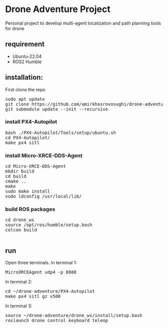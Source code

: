 # Drone Adventure Project

Personal project to develop multi-agent localization and path planning tools for drone


## requirement
- Ubuntu-22.04
- ROS2 Humble

## installation:
First clone the repo

<pre>
sudo apt update
git clone https://github.com/amirkhosrovosughi/drone-adventure.git
git submodule update --init --recursive
</pre>


### install PX4-Autopilot
<pre>
bash ./PX4-Autopilot/Tools/setup/ubuntu.sh
cd PX4-Autopilot/
make px4_sitl
</pre>

### install Micro-XRCE-DDS-Agent
<pre>
cd Micro-XRCE-DDS-Agent
mkdir build
cd build
cmake ..
make
sudo make install
sudo ldconfig /usr/local/lib/
</pre>

### build ROS packages
 <pre>
cd drone_ws
source /opt/ros/humble/setup.bash
colcon build
 </pre>

## run
Open three terminals.
In terminal 1:
<pre>
MicroXRCEAgent udp4 -p 8888
</pre>

In terminal 2:
<pre>
cd ~/drone-adventure/PX4-Autopilot
make px4_sitl gz_x500
</pre>

In terminal 3:
<pre>
source ~/drone-adventure/drone_ws/install/setup.bash
roslaunch drone_control keyboard_teleop
</pre>
